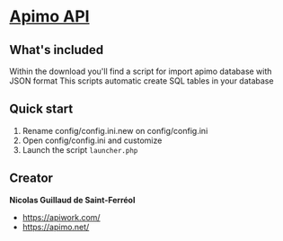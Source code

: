 # [Apimo API](http://apimo.net)

## What's included

Within the download you'll find a script for import apimo database with JSON format
This scripts automatic create SQL tables in your database


##  Quick start
1. Rename config/config.ini.new on config/config.ini
2. Open config/config.ini and customize 
3. Launch the script `launcher.php`


## Creator

**Nicolas Guillaud de Saint-Ferréol**

* <https://apiwork.com/>
* <https://apimo.net/>
